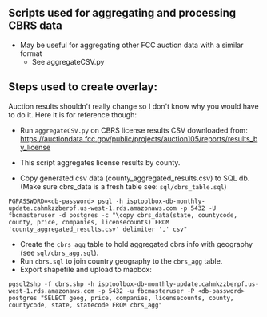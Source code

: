 ## Scripts used for aggregating and processing CBRS data
- May be useful for aggregating other FCC auction data with a similar format
    - See aggregateCSV.py

## Steps used to create overlay:
Auction results shouldn't really change so I don't know why you would have to do it.  Here it is for reference though:

- Run `aggregateCSV.py` on CBRS license results CSV downloaded from: https://auctiondata.fcc.gov/public/projects/auction105/reports/results_by_license
- This script aggregates license results by county.

- Copy generated csv data (county_aggregated_results.csv) to SQL db.  (Make sure cbrs_data is a fresh table see: `sql/cbrs_table.sql`)
```
PGPASSWORD=<db-password> psql -h isptoolbox-db-monthly-update.cahmkzzberpf.us-west-1.rds.amazonaws.com -p 5432 -U fbcmasteruser -d postgres -c "\copy cbrs_data(state, countycode, county, price, companies, licensecounts) FROM 'county_aggregated_results.csv' delimiter ',' csv"
```

- Create the `cbrs_agg` table to hold aggregated cbrs info with geography (see `sql/cbrs_agg.sql`).
- Run `cbrs.sql` to join country geography to the `cbrs_agg` table.
- Export shapefile and upload to mapbox:
```
pgsql2shp -f cbrs.shp -h isptoolbox-db-monthly-update.cahmkzzberpf.us-west-1.rds.amazonaws.com -p 5432 -u fbcmasteruser -P <db-password> postgres "SELECT geog, price, companies, licensecounts, county, countycode, state, statecode FROM cbrs_agg"
```
